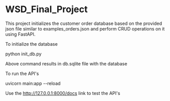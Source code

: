 # WSD_Final_Project

This project initializes the customer order database based on the provided json file similar to examples_orders.json and perform CRUD operations on it using FastAPI.

To initialize the database

python init_db.py

Above command results in db.sqlite file with the database

To run the API's

uvicorn main:app --reload

Use the http://127.0.0.1:8000/docs link to test the API's